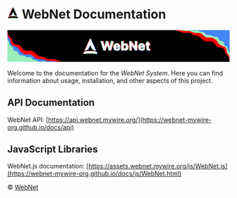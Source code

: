 # <img src="https://raw.githubusercontent.com/webnet-mywire-org/docs/refs/heads/master/image/favicon.svg" alt="Logo" width="26px" /> WebNet Documentation 

![WebNet Baner](https://raw.githubusercontent.com/webnet-mywire-org/docs/refs/heads/master/image/baner-dark.png)

Welcome to the documentation for the *WebNet System*. Here you can find information about usage, installation, and other aspects of this project.


## API Documentation

WebNet API: [https://api.webnet.mywire.org/](https://webnet-mywire-org.github.io/docs/api)

## JavaScript Libraries

WebNet.js documentation: [https://assets.webnet.mywire.org/js/WebNet.js](https://webnet-mywire-org.github.io/docs/js/WebNet.html)

© [WebNet](https://www.webnet.mywire.org)